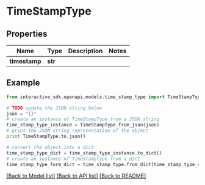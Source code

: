 # TimeStampType


## Properties

Name | Type | Description | Notes
------------ | ------------- | ------------- | -------------
**timestamp** | **str** |  | 

## Example

```python
from interactive_sdk.openapi.models.time_stamp_type import TimeStampType

# TODO update the JSON string below
json = "{}"
# create an instance of TimeStampType from a JSON string
time_stamp_type_instance = TimeStampType.from_json(json)
# print the JSON string representation of the object
print TimeStampType.to_json()

# convert the object into a dict
time_stamp_type_dict = time_stamp_type_instance.to_dict()
# create an instance of TimeStampType from a dict
time_stamp_type_form_dict = time_stamp_type.from_dict(time_stamp_type_dict)
```
[[Back to Model list]](../README.md#documentation-for-models) [[Back to API list]](../README.md#documentation-for-api-endpoints) [[Back to README]](../README.md)



